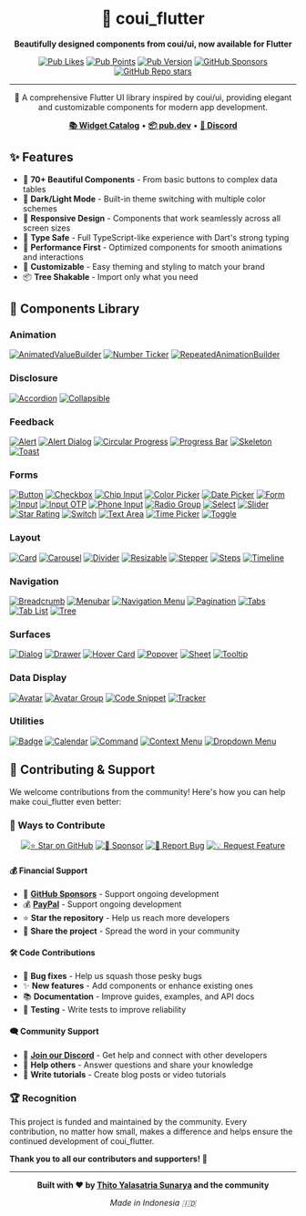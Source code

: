 <div align="center">

# 🎨 coui_flutter

**Beautifully designed components from coui/ui, now available for Flutter**

[![Pub Likes](https://img.shields.io/pub/likes/coui_flutter?style=for-the-badge&logo=dart&logoColor=white)](https://pub.dev/packages/coui_flutter)
[![Pub Points](https://img.shields.io/pub/points/coui_flutter?style=for-the-badge&logo=dart&logoColor=white)](https://pub.dev/packages/coui_flutter)
[![Pub Version](https://img.shields.io/pub/v/coui_flutter?style=for-the-badge&logo=dart&logoColor=white)](https://pub.dev/packages/coui_flutter)
[![GitHub Sponsors](https://img.shields.io/github/sponsors/sunarya-thito?style=for-the-badge&logo=github&logoColor=white)](https://github.com/sponsors/sunarya-thito)
[![GitHub Repo stars](https://img.shields.io/github/stars/sunarya-thito/coui_flutter?style=for-the-badge&logo=github&logoColor=white)](https://github.com/sunarya-thito/coui_flutter)

---

🚀 A comprehensive Flutter UI library inspired by coui/ui, providing elegant and customizable components for modern app development.

**[📚 Widget Catalog](https://sunarya-thito.github.io/coui_flutter/)** • **[📦 pub.dev](https://pub.dev/packages/coui_flutter)** • **[💬 Discord](https://discord.gg/ZzfBPQG4sV)**

</div>

## ✨ Features

- 🎨 **70+ Beautiful Components** - From basic buttons to complex data tables
- 🌙 **Dark/Light Mode** - Built-in theme switching with multiple color schemes  
- 📱 **Responsive Design** - Components that work seamlessly across all screen sizes
- 🎯 **Type Safe** - Full TypeScript-like experience with Dart's strong typing
- 🚀 **Performance First** - Optimized components for smooth animations and interactions
- 🎨 **Customizable** - Easy theming and styling to match your brand
- 📦 **Tree Shakable** - Import only what you need

## 🧩 Components Library

### Animation
[![AnimatedValueBuilder](https://raw.githubusercontent.com/sunarya-thito/coui_flutter/master/docs_images/animatedvaluebuilder.png)](https://sunarya-thito.github.io/coui_flutter/#/components/animated_value_builder)
[![Number Ticker](https://raw.githubusercontent.com/sunarya-thito/coui_flutter/master/docs_images/number_ticker.png)](https://sunarya-thito.github.io/coui_flutter/#/components/number_ticker)
[![RepeatedAnimationBuilder](https://raw.githubusercontent.com/sunarya-thito/coui_flutter/master/docs_images/repeatedanimationbuilder.png)](https://sunarya-thito.github.io/coui_flutter/#/components/repeated_animation_builder)

### Disclosure
[![Accordion](https://raw.githubusercontent.com/sunarya-thito/coui_flutter/master/docs_images/accordion.png)](https://sunarya-thito.github.io/coui_flutter/#/components/accordion)
[![Collapsible](https://raw.githubusercontent.com/sunarya-thito/coui_flutter/master/docs_images/collapsible.png)](https://sunarya-thito.github.io/coui_flutter/#/components/collapsible)

### Feedback
[![Alert](https://raw.githubusercontent.com/sunarya-thito/coui_flutter/master/docs_images/alert.png)](https://sunarya-thito.github.io/coui_flutter/#/components/alert)
[![Alert Dialog](https://raw.githubusercontent.com/sunarya-thito/coui_flutter/master/docs_images/alert_dialog.png)](https://sunarya-thito.github.io/coui_flutter/#/components/alert-dialog)
[![Circular Progress](https://raw.githubusercontent.com/sunarya-thito/coui_flutter/master/docs_images/circular_progress.png)](https://sunarya-thito.github.io/coui_flutter/#/components/circular-progress)
[![Progress Bar](https://raw.githubusercontent.com/sunarya-thito/coui_flutter/master/docs_images/progress.png)](https://sunarya-thito.github.io/coui_flutter/#/components/progress)
[![Skeleton](https://raw.githubusercontent.com/sunarya-thito/coui_flutter/master/docs_images/skeleton.png)](https://sunarya-thito.github.io/coui_flutter/#/components/skeleton)
[![Toast](https://raw.githubusercontent.com/sunarya-thito/coui_flutter/master/docs_images/toast.png)](https://sunarya-thito.github.io/coui_flutter/#/components/toast)

### Forms
[![Button](https://raw.githubusercontent.com/sunarya-thito/coui_flutter/master/docs_images/button.png)](https://sunarya-thito.github.io/coui_flutter/#/components/button)
[![Checkbox](https://raw.githubusercontent.com/sunarya-thito/coui_flutter/master/docs_images/checkbox.png)](https://sunarya-thito.github.io/coui_flutter/#/components/checkbox)
[![Chip Input](https://raw.githubusercontent.com/sunarya-thito/coui_flutter/master/docs_images/chip_input.png)](https://sunarya-thito.github.io/coui_flutter/#/components/chip_input)
[![Color Picker](https://raw.githubusercontent.com/sunarya-thito/coui_flutter/master/docs_images/colorpicker.png)](https://sunarya-thito.github.io/coui_flutter/#/components/color-picker)
[![Date Picker](https://raw.githubusercontent.com/sunarya-thito/coui_flutter/master/docs_images/datepicker.png)](https://sunarya-thito.github.io/coui_flutter/#/components/date_picker)
[![Form](https://raw.githubusercontent.com/sunarya-thito/coui_flutter/master/docs_images/form.png)](https://sunarya-thito.github.io/coui_flutter/#/components/form)
[![Input](https://raw.githubusercontent.com/sunarya-thito/coui_flutter/master/docs_images/input.png)](https://sunarya-thito.github.io/coui_flutter/#/components/input)
[![Input OTP](https://raw.githubusercontent.com/sunarya-thito/coui_flutter/master/docs_images/inputotp.png)](https://sunarya-thito.github.io/coui_flutter/#/components/input_otp)
[![Phone Input](https://raw.githubusercontent.com/sunarya-thito/coui_flutter/master/docs_images/phone_input.png)](https://sunarya-thito.github.io/coui_flutter/#/components/phone_input)
[![Radio Group](https://raw.githubusercontent.com/sunarya-thito/coui_flutter/master/docs_images/radiogroup.png)](https://sunarya-thito.github.io/coui_flutter/#/components/radio_group)
[![Select](https://raw.githubusercontent.com/sunarya-thito/coui_flutter/master/docs_images/select.png)](https://sunarya-thito.github.io/coui_flutter/#/components/select)
[![Slider](https://raw.githubusercontent.com/sunarya-thito/coui_flutter/master/docs_images/slider.png)](https://sunarya-thito.github.io/coui_flutter/#/components/slider)
[![Star Rating](https://raw.githubusercontent.com/sunarya-thito/coui_flutter/master/docs_images/star_rating.png)](https://sunarya-thito.github.io/coui_flutter/#/components/star_rating)
[![Switch](https://raw.githubusercontent.com/sunarya-thito/coui_flutter/master/docs_images/switch.png)](https://sunarya-thito.github.io/coui_flutter/#/components/switch)
[![Text Area](https://raw.githubusercontent.com/sunarya-thito/coui_flutter/master/docs_images/textarea.png)](https://sunarya-thito.github.io/coui_flutter/#/components/text_area)
[![Time Picker](https://raw.githubusercontent.com/sunarya-thito/coui_flutter/master/docs_images/time_picker.png)](https://sunarya-thito.github.io/coui_flutter/#/components/time_picker)
[![Toggle](https://raw.githubusercontent.com/sunarya-thito/coui_flutter/master/docs_images/toggle.png)](https://sunarya-thito.github.io/coui_flutter/#/components/toggle)

### Layout
[![Card](https://raw.githubusercontent.com/sunarya-thito/coui_flutter/master/docs_images/card.png)](https://sunarya-thito.github.io/coui_flutter/#/components/card)
[![Carousel](https://raw.githubusercontent.com/sunarya-thito/coui_flutter/master/docs_images/carousel.png)](https://sunarya-thito.github.io/coui_flutter/#/components/carousel)
[![Divider](https://raw.githubusercontent.com/sunarya-thito/coui_flutter/master/docs_images/divider.png)](https://sunarya-thito.github.io/coui_flutter/#/components/divider)
[![Resizable](https://raw.githubusercontent.com/sunarya-thito/coui_flutter/master/docs_images/resizable.png)](https://sunarya-thito.github.io/coui_flutter/#/components/resizable)
[![Stepper](https://raw.githubusercontent.com/sunarya-thito/coui_flutter/master/docs_images/stepper.png)](https://sunarya-thito.github.io/coui_flutter/#/components/stepper)
[![Steps](https://raw.githubusercontent.com/sunarya-thito/coui_flutter/master/docs_images/steps.png)](https://sunarya-thito.github.io/coui_flutter/#/components/steps)
[![Timeline](https://raw.githubusercontent.com/sunarya-thito/coui_flutter/master/docs_images/timeline.png)](https://sunarya-thito.github.io/coui_flutter/#/components/timeline)

### Navigation
[![Breadcrumb](https://raw.githubusercontent.com/sunarya-thito/coui_flutter/master/docs_images/breadcrumb.png)](https://sunarya-thito.github.io/coui_flutter/#/components/breadcrumb)
[![Menubar](https://raw.githubusercontent.com/sunarya-thito/coui_flutter/master/docs_images/menubar.png)](https://sunarya-thito.github.io/coui_flutter/#/components/menubar)
[![Navigation Menu](https://raw.githubusercontent.com/sunarya-thito/coui_flutter/master/docs_images/navigation_menu.png)](https://sunarya-thito.github.io/coui_flutter/#/components/navigation_menu)
[![Pagination](https://raw.githubusercontent.com/sunarya-thito/coui_flutter/master/docs_images/pagination.png)](https://sunarya-thito.github.io/coui_flutter/#/components/pagination)
[![Tabs](https://raw.githubusercontent.com/sunarya-thito/coui_flutter/master/docs_images/tabs.png)](https://sunarya-thito.github.io/coui_flutter/#/components/tabs)
[![Tab List](https://raw.githubusercontent.com/sunarya-thito/coui_flutter/master/docs_images/tablist.png)](https://sunarya-thito.github.io/coui_flutter/#/components/tab_list)
[![Tree](https://raw.githubusercontent.com/sunarya-thito/coui_flutter/master/docs_images/tree.png)](https://sunarya-thito.github.io/coui_flutter/#/components/tree)

### Surfaces
[![Dialog](https://raw.githubusercontent.com/sunarya-thito/coui_flutter/master/docs_images/dialog.png)](https://sunarya-thito.github.io/coui_flutter/#/components/dialog)
[![Drawer](https://raw.githubusercontent.com/sunarya-thito/coui_flutter/master/docs_images/drawer.png)](https://sunarya-thito.github.io/coui_flutter/#/components/drawer)
[![Hover Card](https://raw.githubusercontent.com/sunarya-thito/coui_flutter/master/docs_images/hover_card.png)](https://sunarya-thito.github.io/coui_flutter/#/components/hover_card)
[![Popover](https://raw.githubusercontent.com/sunarya-thito/coui_flutter/master/docs_images/popover.png)](https://sunarya-thito.github.io/coui_flutter/#/components/popover)
[![Sheet](https://raw.githubusercontent.com/sunarya-thito/coui_flutter/master/docs_images/sheet.png)](https://sunarya-thito.github.io/coui_flutter/#/components/sheet)
[![Tooltip](https://raw.githubusercontent.com/sunarya-thito/coui_flutter/master/docs_images/tooltip.png)](https://sunarya-thito.github.io/coui_flutter/#/components/tooltip)

### Data Display
[![Avatar](https://raw.githubusercontent.com/sunarya-thito/coui_flutter/master/docs_images/avatar.png)](https://sunarya-thito.github.io/coui_flutter/#/components/avatar)
[![Avatar Group](https://raw.githubusercontent.com/sunarya-thito/coui_flutter/master/docs_images/avatar_group.png)](https://sunarya-thito.github.io/coui_flutter/#/components/avatar_group)
[![Code Snippet](https://raw.githubusercontent.com/sunarya-thito/coui_flutter/master/docs_images/codesnippet.png)](https://sunarya-thito.github.io/coui_flutter/#/components/code-snippet)
[![Tracker](https://raw.githubusercontent.com/sunarya-thito/coui_flutter/master/docs_images/tracker.png)](https://sunarya-thito.github.io/coui_flutter/#/components/tracker)

### Utilities
[![Badge](https://raw.githubusercontent.com/sunarya-thito/coui_flutter/master/docs_images/badge.png)](https://sunarya-thito.github.io/coui_flutter/#/components/badge)
[![Calendar](https://raw.githubusercontent.com/sunarya-thito/coui_flutter/master/docs_images/calendar.png)](https://sunarya-thito.github.io/coui_flutter/#/components/calendar)
[![Command](https://raw.githubusercontent.com/sunarya-thito/coui_flutter/master/docs_images/command.png)](https://sunarya-thito.github.io/coui_flutter/#/components/command)
[![Context Menu](https://raw.githubusercontent.com/sunarya-thito/coui_flutter/master/docs_images/context_menu.png)](https://sunarya-thito.github.io/coui_flutter/#/components/context_menu)
[![Dropdown Menu](https://raw.githubusercontent.com/sunarya-thito/coui_flutter/master/docs_images/dropdown_menu.png)](https://sunarya-thito.github.io/coui_flutter/#/components/dropdown_menu)

## 🤝 Contributing & Support

We welcome contributions from the community! Here's how you can help make coui_flutter even better:

### 🌟 Ways to Contribute

<div align="center">

[![⭐ Star on GitHub](https://img.shields.io/badge/⭐_Star_on_GitHub-black?style=for-the-badge&logo=github)](https://github.com/sunarya-thito/coui_flutter)
[![💖 Sponsor](https://img.shields.io/badge/💖_Sponsor-pink?style=for-the-badge&logo=github-sponsors)](https://github.com/sponsors/sunarya-thito)
[![🐛 Report Bug](https://img.shields.io/badge/🐛_Report_Bug-red?style=for-the-badge&logo=github)](https://github.com/sunarya-thito/coui_flutter/issues)
[![💡 Request Feature](https://img.shields.io/badge/💡_Request_Feature-blue?style=for-the-badge&logo=github)](https://github.com/sunarya-thito/coui_flutter/issues)

</div>

#### 💰 Financial Support
- 💖 **[GitHub Sponsors](https://github.com/sponsors/sunarya-thito)** - Support ongoing development
- 💰 **[PayPal](https://paypal.me/sunaryathito)** - Support ongoing development
- ⭐ **Star the repository** - Help us reach more developers
- 📢 **Share the project** - Spread the word in your community

#### 🛠️ Code Contributions
- 🐛 **Bug fixes** - Help us squash those pesky bugs
- ✨ **New features** - Add components or enhance existing ones
- 📚 **Documentation** - Improve guides, examples, and API docs
- 🧪 **Testing** - Write tests to improve reliability

#### 🗨️ Community Support
- 💬 **[Join our Discord](https://discord.gg/ZzfBPQG4sV)** - Get help and connect with other developers
- 🤝 **Help others** - Answer questions and share your knowledge
- 📝 **Write tutorials** - Create blog posts or video tutorials

### 🏆 Recognition

This project is funded and maintained by the community. Every contribution, no matter how small, makes a difference and helps ensure the continued development of coui_flutter.

**Thank you to all our contributors and supporters! 🙏**

---

<div align="center">

**Built with ❤️ by [Thito Yalasatria Sunarya](https://github.com/sunarya-thito) and the community**

*Made in Indonesia 🇮🇩*

</div>